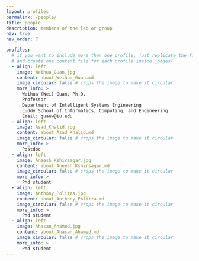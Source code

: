 ```yaml
---
layout: profiles
permalink: /people/
title: people
description: members of the lab or group
nav: true
nav_order: 7

profiles:
  # if you want to include more than one profile, just replicate the following block
  # and create one content file for each profile inside _pages/
  - align: left
    image: Weihua_Guan.jpg
    content: about_Weihua_Guan.md
    image_circular: false # crops the image to make it circular
    more_info: >
      Weihua (Wei) Guan, Ph.D.  
      Professor  
      Department of Intelligent Systems Engineering  
      Luddy School of Informatics, Computing, and Engineering  
      Email: guanw@iu.edu  
  - align: left
    image: Asad_Khalid.jpg
    content: about_Asad_Khalid.md
    image_circular: false # crops the image to make it circular
    more_info: >
      Postdoc  
  - align: left
    image: Aneesh_Kshirsagar.jpg
    content: about_Aneesh_Kshirsagar.md
    image_circular: false # crops the image to make it circular
    more_info: >
      Phd student  
  - align: left
    image: Anthony_Politza.jpg
    content: about_Anthony_Politza.md
    image_circular: false # crops the image to make it circular
    more_info: >
      Phd student  
  - align: left
    image: Ahasan_Ahamed.jpg
    content: about_Ahasan_Ahamed.md
    image_circular: false # crops the image to make it circular
    more_info: >
      Phd student  
---
```

